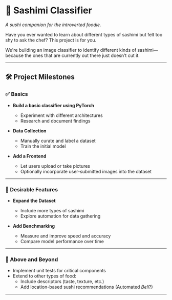 # 🍣 Sashimi Classifier

_A sushi companion for the introverted foodie._

Have you ever wanted to learn about different types of sashimi but felt too shy to ask the chef? This project is for you.

We're building an image classifier to identify different kinds of sashimi—because the ones that are currently out there just doesn’t cut it.

---

## 🛠️ Project Milestones

### ✅ Basics

- **Build a basic classifier using PyTorch**
  - Experiment with different architectures
  - Research and document findings

- **Data Collection**
  - Manually curate and label a dataset
  - Train the initial model

- **Add a Frontend**
  - Let users upload or take pictures
  - Optionally incorporate user-submitted images into the dataset

---

### 🌟 Desirable Features

- **Expand the Dataset**
  - Include more types of sashimi
  - Explore automation for data gathering

- **Add Benchmarking**
  - Measure and improve speed and accuracy
  - Compare model performance over time

---

### 🚀 Above and Beyond

- Implement unit tests for critical components
- Extend to other types of food:
  - Include descriptors (taste, texture, etc.)
  - Add location-based sushi recommendations (Automated *Beli*?)

---
